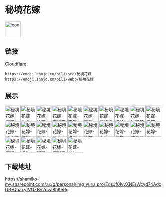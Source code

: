 # 秘境花嫁
<img src="https://emoji.shojo.cn/bili/src/秘境花嫁/icon.png" width="50" height="50" alt="icon">

## 链接
Cloudflare:
```
https://emoji.shojo.cn/bili/src/秘境花嫁
https://emoji.shojo.cn/bili/webp/秘境花嫁
```
## 展示
<img src="https://emoji.shojo.cn/bili/src/秘境花嫁/秘境花嫁-安静.png" width="50" height="50" alt="秘境花嫁-安静"><img src="https://emoji.shojo.cn/bili/src/秘境花嫁/秘境花嫁-比心.png" width="50" height="50" alt="秘境花嫁-比心"><img src="https://emoji.shojo.cn/bili/src/秘境花嫁/秘境花嫁-比耶.png" width="50" height="50" alt="秘境花嫁-比耶"><img src="https://emoji.shojo.cn/bili/src/秘境花嫁/秘境花嫁-不听不听.png" width="50" height="50" alt="秘境花嫁-不听不听"><img src="https://emoji.shojo.cn/bili/src/秘境花嫁/秘境花嫁-不屑.png" width="50" height="50" alt="秘境花嫁-不屑"><img src="https://emoji.shojo.cn/bili/src/秘境花嫁/秘境花嫁-侧躺.png" width="50" height="50" alt="秘境花嫁-侧躺"><img src="https://emoji.shojo.cn/bili/src/秘境花嫁/秘境花嫁-吃棒棒糖.png" width="50" height="50" alt="秘境花嫁-吃棒棒糖"><img src="https://emoji.shojo.cn/bili/src/秘境花嫁/秘境花嫁-打哈欠.png" width="50" height="50" alt="秘境花嫁-打哈欠"><img src="https://emoji.shojo.cn/bili/src/秘境花嫁/秘境花嫁-弹钢琴.png" width="50" height="50" alt="秘境花嫁-弹钢琴"><img src="https://emoji.shojo.cn/bili/src/秘境花嫁/秘境花嫁-诶嘿.png" width="50" height="50" alt="秘境花嫁-诶嘿"><img src="https://emoji.shojo.cn/bili/src/秘境花嫁/秘境花嫁-公主抱.png" width="50" height="50" alt="秘境花嫁-公主抱"><img src="https://emoji.shojo.cn/bili/src/秘境花嫁/秘境花嫁-鞠躬.png" width="50" height="50" alt="秘境花嫁-鞠躬"><img src="https://emoji.shojo.cn/bili/src/秘境花嫁/秘境花嫁-开心.png" width="50" height="50" alt="秘境花嫁-开心"><img src="https://emoji.shojo.cn/bili/src/秘境花嫁/秘境花嫁-趴着.png" width="50" height="50" alt="秘境花嫁-趴着"><img src="https://emoji.shojo.cn/bili/src/秘境花嫁/秘境花嫁-泡澡.png" width="50" height="50" alt="秘境花嫁-泡澡"><img src="https://emoji.shojo.cn/bili/src/秘境花嫁/秘境花嫁-捧花.png" width="50" height="50" alt="秘境花嫁-捧花"><img src="https://emoji.shojo.cn/bili/src/秘境花嫁/秘境花嫁-牵手.png" width="50" height="50" alt="秘境花嫁-牵手"><img src="https://emoji.shojo.cn/bili/src/秘境花嫁/秘境花嫁-俏皮.png" width="50" height="50" alt="秘境花嫁-俏皮"><img src="https://emoji.shojo.cn/bili/src/秘境花嫁/秘境花嫁-伸懒腰.png" width="50" height="50" alt="秘境花嫁-伸懒腰"><img src="https://emoji.shojo.cn/bili/src/秘境花嫁/秘境花嫁-汪汪.png" width="50" height="50" alt="秘境花嫁-汪汪"><img src="https://emoji.shojo.cn/bili/src/秘境花嫁/秘境花嫁-无语.png" width="50" height="50" alt="秘境花嫁-无语"><img src="https://emoji.shojo.cn/bili/src/秘境花嫁/秘境花嫁-拥抱.png" width="50" height="50" alt="秘境花嫁-拥抱"><img src="https://emoji.shojo.cn/bili/src/秘境花嫁/秘境花嫁-眨眼.png" width="50" height="50" alt="秘境花嫁-眨眼"><img src="https://emoji.shojo.cn/bili/src/秘境花嫁/秘境花嫁-招财猫.png" width="50" height="50" alt="秘境花嫁-招财猫"><img src="https://emoji.shojo.cn/bili/src/秘境花嫁/秘境花嫁-转头.png" width="50" height="50" alt="秘境花嫁-转头">

## 下载地址

https://shamiko-my.sharepoint.com/:u:/g/personal/img_yuru_pro/EdsJf0IvvXNErWcyd74AdxUB-QoaxytVUZBv2dva8hKeRg